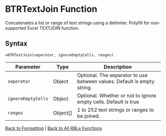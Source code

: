 # BTRTextJoin Function

Concatenates a list or range of text strings using a delimiter. Polyfill for non-supported Excel TEXTJOIN function.

## Syntax

```excel
=BTRTextJoin(seperator, ignoreEmptyCells, ranges)
```

Parameter | Type | Description
---|---|---
`seperator` | Object | Optional. The separator to use between values. Default is empty string.
`ignoreEmptyCells` | Object | Optional. Whether or not to ignore empty cells.  Default is true
`ranges` | Object[] | 1 to 252 text strings or ranges to be joined.

[Back to Formatting](RBLeFormatting.md) | [Back to All RBLe Functions](RBLe.md#function-documentation)